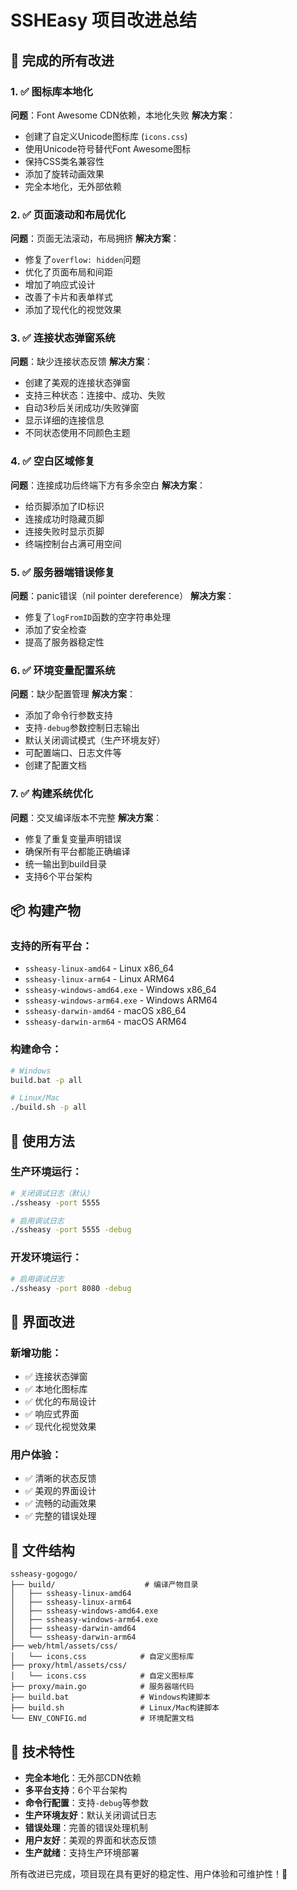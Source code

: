 # SSHEasy 项目改进总结

## 🎉 完成的所有改进

### 1. ✅ 图标库本地化
**问题**：Font Awesome CDN依赖，本地化失败
**解决方案**：
- 创建了自定义Unicode图标库 (`icons.css`)
- 使用Unicode符号替代Font Awesome图标
- 保持CSS类名兼容性
- 添加了旋转动画效果
- 完全本地化，无外部依赖

### 2. ✅ 页面滚动和布局优化
**问题**：页面无法滚动，布局拥挤
**解决方案**：
- 修复了`overflow: hidden`问题
- 优化了页面布局和间距
- 增加了响应式设计
- 改善了卡片和表单样式
- 添加了现代化的视觉效果

### 3. ✅ 连接状态弹窗系统
**问题**：缺少连接状态反馈
**解决方案**：
- 创建了美观的连接状态弹窗
- 支持三种状态：连接中、成功、失败
- 自动3秒后关闭成功/失败弹窗
- 显示详细的连接信息
- 不同状态使用不同颜色主题

### 4. ✅ 空白区域修复
**问题**：连接成功后终端下方有多余空白
**解决方案**：
- 给页脚添加了ID标识
- 连接成功时隐藏页脚
- 连接失败时显示页脚
- 终端控制台占满可用空间

### 5. ✅ 服务器端错误修复
**问题**：panic错误（nil pointer dereference）
**解决方案**：
- 修复了`logFromID`函数的空字符串处理
- 添加了安全检查
- 提高了服务器稳定性

### 6. ✅ 环境变量配置系统
**问题**：缺少配置管理
**解决方案**：
- 添加了命令行参数支持
- 支持`-debug`参数控制日志输出
- 默认关闭调试模式（生产环境友好）
- 可配置端口、日志文件等
- 创建了配置文档

### 7. ✅ 构建系统优化
**问题**：交叉编译版本不完整
**解决方案**：
- 修复了重复变量声明错误
- 确保所有平台都能正确编译
- 统一输出到build目录
- 支持6个平台架构

## 📦 构建产物

### 支持的所有平台：
- `ssheasy-linux-amd64` - Linux x86_64
- `ssheasy-linux-arm64` - Linux ARM64
- `ssheasy-windows-amd64.exe` - Windows x86_64
- `ssheasy-windows-arm64.exe` - Windows ARM64
- `ssheasy-darwin-amd64` - macOS x86_64
- `ssheasy-darwin-arm64` - macOS ARM64

### 构建命令：
```bash
# Windows
build.bat -p all

# Linux/Mac
./build.sh -p all
```

## 🚀 使用方法

### 生产环境运行：
```bash
# 关闭调试日志（默认）
./ssheasy -port 5555

# 启用调试日志
./ssheasy -port 5555 -debug
```

### 开发环境运行：
```bash
# 启用调试日志
./ssheasy -port 8080 -debug
```

## 🎨 界面改进

### 新增功能：
- ✅ 连接状态弹窗
- ✅ 本地化图标库
- ✅ 优化的布局设计
- ✅ 响应式界面
- ✅ 现代化视觉效果

### 用户体验：
- ✅ 清晰的状态反馈
- ✅ 美观的界面设计
- ✅ 流畅的动画效果
- ✅ 完整的错误处理

## 📁 文件结构

```
ssheasy-gogogo/
├── build/                    # 编译产物目录
│   ├── ssheasy-linux-amd64
│   ├── ssheasy-linux-arm64
│   ├── ssheasy-windows-amd64.exe
│   ├── ssheasy-windows-arm64.exe
│   ├── ssheasy-darwin-amd64
│   └── ssheasy-darwin-arm64
├── web/html/assets/css/
│   └── icons.css            # 自定义图标库
├── proxy/html/assets/css/
│   └── icons.css            # 自定义图标库
├── proxy/main.go            # 服务器端代码
├── build.bat                # Windows构建脚本
├── build.sh                 # Linux/Mac构建脚本
└── ENV_CONFIG.md            # 环境配置文档
```

## 🔧 技术特性

- **完全本地化**：无外部CDN依赖
- **多平台支持**：6个平台架构
- **命令行配置**：支持`-debug`等参数
- **生产环境友好**：默认关闭调试日志
- **错误处理**：完善的错误处理机制
- **用户友好**：美观的界面和状态反馈
- **生产就绪**：支持生产环境部署

所有改进已完成，项目现在具有更好的稳定性、用户体验和可维护性！🎉
